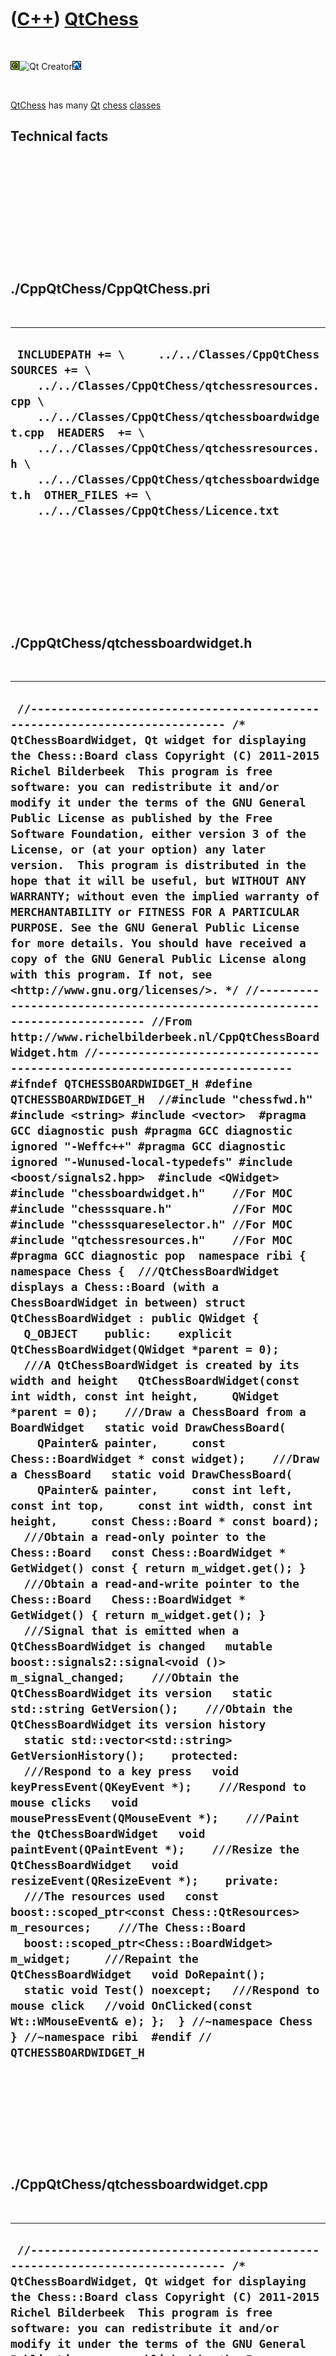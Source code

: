 
 

 

 

 

 

([C++](Cpp.md)) [QtChess](CppQtChess.md)
==========================================

 

![Qt](PicQt.png)![Qt
Creator](PicQtCreator.png)![Lubuntu](PicLubuntu.png)

 

[QtChess](CppQtChess.md) has many [Qt](CppQt.md) [chess](CppChess.md)
[classes](CppClass.md)

Technical facts
---------------

 

 

 

 

 

 

./CppQtChess/CppQtChess.pri
---------------------------

 

  ------------------------------------------------------------------------------------------------------------------------------------------------------------------------------------------------------------------------------------------------------------------------------------------------------------------------------------------------------
  ` INCLUDEPATH += \     ../../Classes/CppQtChess  SOURCES += \     ../../Classes/CppQtChess/qtchessresources.cpp \     ../../Classes/CppQtChess/qtchessboardwidget.cpp  HEADERS  += \     ../../Classes/CppQtChess/qtchessresources.h \     ../../Classes/CppQtChess/qtchessboardwidget.h  OTHER_FILES += \     ../../Classes/CppQtChess/Licence.txt`
  ------------------------------------------------------------------------------------------------------------------------------------------------------------------------------------------------------------------------------------------------------------------------------------------------------------------------------------------------------

 

 

 

 

 

./CppQtChess/qtchessboardwidget.h
---------------------------------

 

  -----------------------------------------------------------------------------------------------------------------------------------------------------------------------------------------------------------------------------------------------------------------------------------------------------------------------------------------------------------------------------------------------------------------------------------------------------------------------------------------------------------------------------------------------------------------------------------------------------------------------------------------------------------------------------------------------------------------------------------------------------------------------------------------------------------------------------------------------------------------------------------------------------------------------------------------------------------------------------------------------------------------------------------------------------------------------------------------------------------------------------------------------------------------------------------------------------------------------------------------------------------------------------------------------------------------------------------------------------------------------------------------------------------------------------------------------------------------------------------------------------------------------------------------------------------------------------------------------------------------------------------------------------------------------------------------------------------------------------------------------------------------------------------------------------------------------------------------------------------------------------------------------------------------------------------------------------------------------------------------------------------------------------------------------------------------------------------------------------------------------------------------------------------------------------------------------------------------------------------------------------------------------------------------------------------------------------------------------------------------------------------------------------------------------------------------------------------------------------------------------------------------------------------------------------------------------------------------------------------------------------------------------------------------------------------------------------------------------------------------------------------------------------------------------------------------------------------------------------------------------------------------------------------------------------------------------------------------------------------------------------------------------------------------------------------------------------------------------------------------------------------------------------------------------------------------------------------------------------------------------------------------------------------------------------------------------------------------------------------------------------------------------------------------------------------------------------------------------------------------------------------------------------------------------------------------------------------------------------------------------------------------------------------
  ` //--------------------------------------------------------------------------- /* QtChessBoardWidget, Qt widget for displaying the Chess::Board class Copyright (C) 2011-2015 Richel Bilderbeek  This program is free software: you can redistribute it and/or modify it under the terms of the GNU General Public License as published by the Free Software Foundation, either version 3 of the License, or (at your option) any later version.  This program is distributed in the hope that it will be useful, but WITHOUT ANY WARRANTY; without even the implied warranty of MERCHANTABILITY or FITNESS FOR A PARTICULAR PURPOSE. See the GNU General Public License for more details. You should have received a copy of the GNU General Public License along with this program. If not, see <http://www.gnu.org/licenses/>. */ //--------------------------------------------------------------------------- //From http://www.richelbilderbeek.nl/CppQtChessBoardWidget.htm //--------------------------------------------------------------------------- #ifndef QTCHESSBOARDWIDGET_H #define QTCHESSBOARDWIDGET_H  //#include "chessfwd.h"  #include <string> #include <vector>  #pragma GCC diagnostic push #pragma GCC diagnostic ignored "-Weffc++" #pragma GCC diagnostic ignored "-Wunused-local-typedefs" #include <boost/signals2.hpp>  #include <QWidget>  #include "chessboardwidget.h"    //For MOC #include "chesssquare.h"         //For MOC #include "chesssquareselector.h" //For MOC #include "qtchessresources.h"    //For MOC #pragma GCC diagnostic pop  namespace ribi { namespace Chess {  ///QtChessBoardWidget displays a Chess::Board (with a ChessBoardWidget in between) struct QtChessBoardWidget : public QWidget {   Q_OBJECT    public:    explicit QtChessBoardWidget(QWidget *parent = 0);    ///A QtChessBoardWidget is created by its width and height   QtChessBoardWidget(const int width, const int height,     QWidget *parent = 0);    ///Draw a ChessBoard from a BoardWidget   static void DrawChessBoard(     QPainter& painter,     const Chess::BoardWidget * const widget);    ///Draw a ChessBoard   static void DrawChessBoard(     QPainter& painter,     const int left, const int top,     const int width, const int height,     const Chess::Board * const board);     ///Obtain a read-only pointer to the Chess::Board   const Chess::BoardWidget * GetWidget() const { return m_widget.get(); }    ///Obtain a read-and-write pointer to the Chess::Board   Chess::BoardWidget * GetWidget() { return m_widget.get(); }    ///Signal that is emitted when a QtChessBoardWidget is changed   mutable boost::signals2::signal<void ()> m_signal_changed;    ///Obtain the QtChessBoardWidget its version   static std::string GetVersion();    ///Obtain the QtChessBoardWidget its version history   static std::vector<std::string> GetVersionHistory();    protected:    ///Respond to a key press   void keyPressEvent(QKeyEvent *);    ///Respond to mouse clicks   void mousePressEvent(QMouseEvent *);    ///Paint the QtChessBoardWidget   void paintEvent(QPaintEvent *);    ///Resize the QtChessBoardWidget   void resizeEvent(QResizeEvent *);    private:    ///The resources used   const boost::scoped_ptr<const Chess::QtResources> m_resources;    ///The Chess::Board   boost::scoped_ptr<Chess::BoardWidget> m_widget;     ///Repaint the QtChessBoardWidget   void DoRepaint();    static void Test() noexcept;   ///Respond to mouse click   //void OnClicked(const Wt::WMouseEvent& e); };  } //~namespace Chess } //~namespace ribi  #endif // QTCHESSBOARDWIDGET_H`
  -----------------------------------------------------------------------------------------------------------------------------------------------------------------------------------------------------------------------------------------------------------------------------------------------------------------------------------------------------------------------------------------------------------------------------------------------------------------------------------------------------------------------------------------------------------------------------------------------------------------------------------------------------------------------------------------------------------------------------------------------------------------------------------------------------------------------------------------------------------------------------------------------------------------------------------------------------------------------------------------------------------------------------------------------------------------------------------------------------------------------------------------------------------------------------------------------------------------------------------------------------------------------------------------------------------------------------------------------------------------------------------------------------------------------------------------------------------------------------------------------------------------------------------------------------------------------------------------------------------------------------------------------------------------------------------------------------------------------------------------------------------------------------------------------------------------------------------------------------------------------------------------------------------------------------------------------------------------------------------------------------------------------------------------------------------------------------------------------------------------------------------------------------------------------------------------------------------------------------------------------------------------------------------------------------------------------------------------------------------------------------------------------------------------------------------------------------------------------------------------------------------------------------------------------------------------------------------------------------------------------------------------------------------------------------------------------------------------------------------------------------------------------------------------------------------------------------------------------------------------------------------------------------------------------------------------------------------------------------------------------------------------------------------------------------------------------------------------------------------------------------------------------------------------------------------------------------------------------------------------------------------------------------------------------------------------------------------------------------------------------------------------------------------------------------------------------------------------------------------------------------------------------------------------------------------------------------------------------------------------------------------------------------------

 

 

 

 

 

./CppQtChess/qtchessboardwidget.cpp
-----------------------------------

 

  ----------------------------------------------------------------------------------------------------------------------------------------------------------------------------------------------------------------------------------------------------------------------------------------------------------------------------------------------------------------------------------------------------------------------------------------------------------------------------------------------------------------------------------------------------------------------------------------------------------------------------------------------------------------------------------------------------------------------------------------------------------------------------------------------------------------------------------------------------------------------------------------------------------------------------------------------------------------------------------------------------------------------------------------------------------------------------------------------------------------------------------------------------------------------------------------------------------------------------------------------------------------------------------------------------------------------------------------------------------------------------------------------------------------------------------------------------------------------------------------------------------------------------------------------------------------------------------------------------------------------------------------------------------------------------------------------------------------------------------------------------------------------------------------------------------------------------------------------------------------------------------------------------------------------------------------------------------------------------------------------------------------------------------------------------------------------------------------------------------------------------------------------------------------------------------------------------------------------------------------------------------------------------------------------------------------------------------------------------------------------------------------------------------------------------------------------------------------------------------------------------------------------------------------------------------------------------------------------------------------------------------------------------------------------------------------------------------------------------------------------------------------------------------------------------------------------------------------------------------------------------------------------------------------------------------------------------------------------------------------------------------------------------------------------------------------------------------------------------------------------------------------------------------------------------------------------------------------------------------------------------------------------------------------------------------------------------------------------------------------------------------------------------------------------------------------------------------------------------------------------------------------------------------------------------------------------------------------------------------------------------------------------------------------------------------------------------------------------------------------------------------------------------------------------------------------------------------------------------------------------------------------------------------------------------------------------------------------------------------------------------------------------------------------------------------------------------------------------------------------------------------------------------------------------------------------------------------------------------------------------------------------------------------------------------------------------------------------------------------------------------------------------------------------------------------------------------------------------------------------------------------------------------------------------------------------------------------------------------------------------------------------------------------------------------------------------------------------------------------------------------------------------------------------------------------------------------------------------------------------------------------------------------------------------------------------------------------------------------------------------------------------------------------------------------------------------------------------------------------------------------------------------------------------------------------------------------------------------------------------------------------------------------------------------------------------------------------------------------------------------------------------------------------------------------------------------------------------------------------------------------------------------------------------------------------------------------------------------------------------------------------------------------------------------------------------------------------------------------------------------------------------------------------------------------------------------------------------------------------------------------------------------------------------------------------------------------------------------------------------------------------------------------------------------------------------------------------------------------------------------------------------------------------------------------------------------------------------------------------------------------------------------------------------------------------------------------------------------------------------------------------------------------------------------------------------------------------------------------------------------------------------------------------------------------------------------------------------------------------------------------------------------------------------------------------------------------------------------------------------------------------------------------------------------------------------------------------------------------------------------------------------------------------------------------------------------------------------------------------------------------------------------------------------------------------------------------------------------------------------------------------------------------------------------------------------------------------------------------------------------------------------------------------------------------------------------------------------------------------------------------------------------------------------------------------------------------------------------------------------------------------------------------------------------------------------------------------------------------------------------------------------------------------------------------------------------------------------------------------------------------------------------------------------------------------------------------------------------------------------------------------------------------------------------------------------------------------------------------------------------------------------------------------------------------------------------------------------------------------------------------------------------------------------------------------------------------------------------------------------------------------------------------------------------------------------------------------------------------------------------------------------------------------------------------------------------------------------------------------------------------------------------------------------------------------------------------------------------------------------------------------------------------------------------------------------------------------------------------------------------------------------------------------------------------------------------------------------------------------------------------------------------------------------------------------------------------------------------------------------------------------------------------------------------------------------------------------------------------------------------------------------------------------------------------------------------------------------------------------------------------------------------------------------------------------------
  ` //--------------------------------------------------------------------------- /* QtChessBoardWidget, Qt widget for displaying the Chess::Board class Copyright (C) 2011-2015 Richel Bilderbeek  This program is free software: you can redistribute it and/or modify it under the terms of the GNU General Public License as published by the Free Software Foundation, either version 3 of the License, or (at your option) any later version.  This program is distributed in the hope that it will be useful, but WITHOUT ANY WARRANTY; without even the implied warranty of MERCHANTABILITY or FITNESS FOR A PARTICULAR PURPOSE. See the GNU General Public License for more details. You should have received a copy of the GNU General Public License along with this program. If not, see <http://www.gnu.org/licenses/>. */ //--------------------------------------------------------------------------- //From http://www.richelbilderbeek.nl/CppQtChessBoardWidget.htm //--------------------------------------------------------------------------- #pragma GCC diagnostic push #pragma GCC diagnostic ignored "-Weffc++" #pragma GCC diagnostic ignored "-Wunused-local-typedefs" #include "qtchessboardwidget.h"  #include <iostream> #include <boost/bind.hpp> #include <boost/numeric/conversion/cast.hpp>  #include <QBitmap> #include <QMouseEvent> #include <QPainter>  #include "chessboard.h" #include "chessboardwidget.h" #include "chessmove.h" #include "chessresources.h" #include "chesssquare.h" #include "chesssquarefactory.h" #include "chesssquareselector.h" #include "chesswidget.h" #include "fileio.h" #include "chessboardfactory.h" #include "qtchessresources.h" #include "trace.h" #include "widget.h" #pragma GCC diagnostic pop  ribi::Chess::QtChessBoardWidget::QtChessBoardWidget(QWidget *parent)   : QWidget(parent),     m_signal_changed{},     m_resources(new Chess::QtResources),     m_widget(new BoardWidget(BoardFactory().Create(),Widget::CreateRect(0,0,400,400))) {   #ifndef NDEBUG   Test();   #endif   assert(m_widget);    m_widget->m_signal_geometry_changed.connect(     boost::bind(       &ribi::Chess::QtChessBoardWidget::DoRepaint,       this));    m_widget->m_signal_graphic_changed.connect(     boost::bind(       &ribi::Chess::QtChessBoardWidget::DoRepaint,       this));    resize(200,200); }  ribi::Chess::QtChessBoardWidget::QtChessBoardWidget(   const int width, const int height,   QWidget *parent)   : QWidget(parent),     m_signal_changed{},     m_resources(new Chess::QtResources),     m_widget(new Chess::BoardWidget(       BoardFactory().Create(),Widget::CreateRect(0,0,width,height))) {   assert(m_widget);    //m_widget->GetMachine()->GetDialBack()->GetDial()->m_signal_position_changed.connect(boost::bind(   //  &ribi::Chess::QtChessBoardWidget::DoRepaint,this));   //m_widget->GetMachine()->GetDialFront()->GetDial()->m_signal_position_changed.connect(boost::bind(   //  &ribi::Chess::QtChessBoardWidget::DoRepaint,this));   //m_widget->GetMachine()->GetToggleButton()->GetToggleButton()->m_signal_toggled.connect(boost::bind(   //  &ribi::Chess::QtChessBoardWidget::DoRepaint,this));   m_widget->m_signal_geometry_changed.connect(     boost::bind(       &ribi::Chess::QtChessBoardWidget::DoRepaint,       this));    resize(width,height); }  void ribi::Chess::QtChessBoardWidget::DoRepaint() {   this->repaint(); }  void ribi::Chess::QtChessBoardWidget::DrawChessBoard(   QPainter& painter,   const Chess::BoardWidget * const widget) {   const int w = widget->GetWidth();   const int h = widget->GetHeight();    //Draw the plain chessboard   DrawChessBoard(     painter,     widget->GetLeft(),     widget->GetTop(),     w,     h,     widget->GetBoard().get());   //Draw the selected square   static const Chess::QtResources r;   const int square_w = w / 8;   const int square_h = h / 8;     const boost::shared_ptr<const Chess::Square> selected = widget->GetSelector()->GetSelected();   if (selected)   {     TRACE_FUNC();     const int x_co = selected->GetFile().ToInt() * square_w;     const int y_co = selected->GetRank().ToInt() * square_h;     if (widget->GetBoard()->GetPiece(selected))     {       const std::string filename = Chess::Resources::Find(         widget->GetBoard()->GetPiece(selected),         Chess::SquareSelector::m_selected_color,         true);       TRACE(filename);       assert(fileio::FileIo().IsRegularFile(filename));       const QPixmap p(filename.c_str());       painter.drawPixmap(x_co,y_co,square_w,square_h,p);     }     else     {       assert(!"Should not get here");     }      //Draw the possible moves      const std::vector<boost::shared_ptr<Move> > moves = widget->GetBoard()->GetMoves(selected);     for(const boost::shared_ptr<Move> move: moves)     {       if (move->To())       {         const int x_co = move->To()->GetFile().ToInt() * square_w;         const int y_co = move->To()->GetRank().ToInt() * square_h;         if (widget->GetBoard()->GetPiece(move->To()))         {           const std::string filename = Chess::Resources::Find(             widget->GetBoard()->GetPiece(move->To()),             Chess::SquareSelector::m_moves_color);           assert(fileio::FileIo().IsRegularFile(filename));           const QPixmap p(filename.c_str());           painter.drawPixmap(x_co,y_co,square_w,square_h,p);         }         else         {           const boost::shared_ptr<Square> square {             SquareFactory().Create(move->To()->GetFile(),move->To()->GetRank())           };           const std::string filename             = Chess::Resources::Find(               square,               Chess::SquareSelector::m_moves_color);           assert(fileio::FileIo().IsRegularFile(filename));           const QPixmap p(filename.c_str());           painter.drawPixmap(x_co,y_co,square_w,square_h,p);         }       }     }   }   //Draw cursor   const boost::shared_ptr<const Chess::Square> cursor = widget->GetSelector()->GetCursor();   assert(cursor);   {     const int x_co = cursor->GetFile().ToInt() * square_w;     const int y_co = cursor->GetRank().ToInt() * square_h;     if (widget->GetBoard()->GetPiece(cursor))     {       const std::string filename = Chess::Resources::Find(widget->GetBoard()->GetPiece(cursor),         Chess::SquareSelector::m_cursor_color,         selected && *selected == *cursor );       assert(fileio::FileIo().IsRegularFile(filename));       const QPixmap p(filename.c_str());       painter.drawPixmap(x_co,y_co,square_w,square_h,p);     }     else     {       const std::string filename         = Chess::Resources::Find(           cursor,           Chess::SquareSelector::m_cursor_color);       assert(fileio::FileIo().IsRegularFile(filename));       const QPixmap p(filename.c_str());       painter.drawPixmap(x_co,y_co,square_w,square_h,p);     }   } }  void ribi::Chess::QtChessBoardWidget::DrawChessBoard(   QPainter& painter,   const int left, const int top,   const int width, const int height,   const Chess::Board * const board) {   static const Chess::QtResources r;   const int square_w = width  / 8;   const int square_h = height / 8;   for (int y=0; y!=8; ++y)   {     for (int x=0; x!=8; ++x)     {       const int x_co = x * square_w;       const int y_co = y * square_h;       const boost::shared_ptr<Square> square {         SquareFactory().Create(File(x),Rank(y))       };       if (board->GetPiece(square))       {         const QPixmap p(r.Find(board->GetPiece(square)).c_str());         painter.drawPixmap(left + x_co,top + y_co,square_w,square_h,p);       }       else       {         const QPixmap p(r.Find(square).c_str());         painter.drawPixmap(left + x_co,top + y_co,square_w,square_h,p);       }     }   } }  std::string ribi::Chess::QtChessBoardWidget::GetVersion() {   return "1.0"; }  std::vector<std::string> ribi::Chess::QtChessBoardWidget::GetVersionHistory() {   return {     "2012-01-26: version 1.0: initial version"   }; }  void ribi::Chess::QtChessBoardWidget::keyPressEvent(QKeyEvent * e) {   TRACE_FUNC();   switch (e->key())   {     case Qt::Key_Up: this->m_widget->GetSelector()->MoveUp(); break;     case Qt::Key_Right: this->m_widget->GetSelector()->MoveRight(); break;     case Qt::Key_Down: this->m_widget->GetSelector()->MoveDown(); break;     case Qt::Key_Left: this->m_widget->GetSelector()->MoveLeft(); break;     case Qt::Key_Space: this->m_widget->GetSelector()->DoSelect(); break;   } }  void ribi::Chess::QtChessBoardWidget::mousePressEvent(QMouseEvent * e) {   m_widget->ClickPixel(e->x(),e->y());   //m_widget->Click(e->x(),e->y()); }  void ribi::Chess::QtChessBoardWidget::paintEvent(QPaintEvent *) {   QPainter painter(this);   DrawChessBoard( painter,this->m_widget.get()); }  void ribi::Chess::QtChessBoardWidget::resizeEvent(QResizeEvent *) {   m_widget->SetGeometry(0,0,width(),height()); }   void ribi::Chess::QtChessBoardWidget::Test() noexcept {   {     static bool is_tested = false;     if (is_tested) return;     is_tested = true;   }   {     QtChessBoardWidget();   } }`
  ----------------------------------------------------------------------------------------------------------------------------------------------------------------------------------------------------------------------------------------------------------------------------------------------------------------------------------------------------------------------------------------------------------------------------------------------------------------------------------------------------------------------------------------------------------------------------------------------------------------------------------------------------------------------------------------------------------------------------------------------------------------------------------------------------------------------------------------------------------------------------------------------------------------------------------------------------------------------------------------------------------------------------------------------------------------------------------------------------------------------------------------------------------------------------------------------------------------------------------------------------------------------------------------------------------------------------------------------------------------------------------------------------------------------------------------------------------------------------------------------------------------------------------------------------------------------------------------------------------------------------------------------------------------------------------------------------------------------------------------------------------------------------------------------------------------------------------------------------------------------------------------------------------------------------------------------------------------------------------------------------------------------------------------------------------------------------------------------------------------------------------------------------------------------------------------------------------------------------------------------------------------------------------------------------------------------------------------------------------------------------------------------------------------------------------------------------------------------------------------------------------------------------------------------------------------------------------------------------------------------------------------------------------------------------------------------------------------------------------------------------------------------------------------------------------------------------------------------------------------------------------------------------------------------------------------------------------------------------------------------------------------------------------------------------------------------------------------------------------------------------------------------------------------------------------------------------------------------------------------------------------------------------------------------------------------------------------------------------------------------------------------------------------------------------------------------------------------------------------------------------------------------------------------------------------------------------------------------------------------------------------------------------------------------------------------------------------------------------------------------------------------------------------------------------------------------------------------------------------------------------------------------------------------------------------------------------------------------------------------------------------------------------------------------------------------------------------------------------------------------------------------------------------------------------------------------------------------------------------------------------------------------------------------------------------------------------------------------------------------------------------------------------------------------------------------------------------------------------------------------------------------------------------------------------------------------------------------------------------------------------------------------------------------------------------------------------------------------------------------------------------------------------------------------------------------------------------------------------------------------------------------------------------------------------------------------------------------------------------------------------------------------------------------------------------------------------------------------------------------------------------------------------------------------------------------------------------------------------------------------------------------------------------------------------------------------------------------------------------------------------------------------------------------------------------------------------------------------------------------------------------------------------------------------------------------------------------------------------------------------------------------------------------------------------------------------------------------------------------------------------------------------------------------------------------------------------------------------------------------------------------------------------------------------------------------------------------------------------------------------------------------------------------------------------------------------------------------------------------------------------------------------------------------------------------------------------------------------------------------------------------------------------------------------------------------------------------------------------------------------------------------------------------------------------------------------------------------------------------------------------------------------------------------------------------------------------------------------------------------------------------------------------------------------------------------------------------------------------------------------------------------------------------------------------------------------------------------------------------------------------------------------------------------------------------------------------------------------------------------------------------------------------------------------------------------------------------------------------------------------------------------------------------------------------------------------------------------------------------------------------------------------------------------------------------------------------------------------------------------------------------------------------------------------------------------------------------------------------------------------------------------------------------------------------------------------------------------------------------------------------------------------------------------------------------------------------------------------------------------------------------------------------------------------------------------------------------------------------------------------------------------------------------------------------------------------------------------------------------------------------------------------------------------------------------------------------------------------------------------------------------------------------------------------------------------------------------------------------------------------------------------------------------------------------------------------------------------------------------------------------------------------------------------------------------------------------------------------------------------------------------------------------------------------------------------------------------------------------------------------------------------------------------------------------------------------------------------------------------------------------------------------------------------------------------------------------------------------------------------------------------------------------------------------------------------------------------------------------------------------------------------------------------------------------------------------------------------------------------------------------------------------------------------------------------------------------------------------------------------------------------------------------------------------------------------

 

 

 

 

 

./CppQtChess/qtchessresources.h
-------------------------------

 

  -----------------------------------------------------------------------------------------------------------------------------------------------------------------------------------------------------------------------------------------------------------------------------------------------------------------------------------------------------------------------------------------------------------------------------------------------------------------------------------------------------------------------------------------------------------------------------------------------------------------------------------------------------------------------------------------------------------------------------------------------------------------------------------------------------------------------------------------------------------------------------------------------------------------------------------------------------------
  ` #ifndef QTCHESSRESOURCES_H #define QTCHESSRESOURCES_H  #include <boost/shared_ptr.hpp> #include "chessfwd.h" #include "chessresources.h"  namespace Qt { struct QPixmap; }  namespace ribi { namespace Chess {  ///QtResources uses Qt for generating the chess resources struct QtResources : public Chess::Resources {   //QtResources constructor does all the work   QtResources();    ///Obtain the QPixmap of a Piece   const Qt::QPixmap& GetPiece(const Square& s) const;    ///Obtain the QPixmap of a Square   const Qt::QPixmap& GetSquare(const Square& s) const;    ///Obtain the version of this class   static std::string GetVersion();    ///Obtain the version history of this class   static std::vector<std::string> GetVersionHistory();    private:   boost::shared_ptr<Qt::QPixmap> m_square_black;   boost::shared_ptr<Qt::QPixmap> m_square_white; };  } //~namespace Chess } //~namespace ribi  #endif // QTCHESSRESOURCES_H`
  -----------------------------------------------------------------------------------------------------------------------------------------------------------------------------------------------------------------------------------------------------------------------------------------------------------------------------------------------------------------------------------------------------------------------------------------------------------------------------------------------------------------------------------------------------------------------------------------------------------------------------------------------------------------------------------------------------------------------------------------------------------------------------------------------------------------------------------------------------------------------------------------------------------------------------------------------------------

 

 

 

 

 

./CppQtChess/qtchessresources.cpp
---------------------------------

 

  ---------------------------------------------------------------------------------------------------------------------------------------------------------------------------------------------------------------------------------------------------------------------------------------------------------------------------------------------------------------------------------------------------------------------------------------------------------------------------------------------------------------------------------------------------------------------------------------------------------------------------------------------------------------------------------------------------------------------------------------------------------------------------------------------------------------------------------------------------------------------------------------------------------------------------------------------------------------------------------------------------------------------------------------------------------------------------------------------------------------------------------------------------------------------------------------------------------------------
  `  #include <cassert> #include <iostream>  #pragma GCC diagnostic push #pragma GCC diagnostic ignored "-Weffc++"  #include <QFile> #include "fileio.h" #include "chessresources.h" #include "qtchessresources.h" //#include "trace.h" #pragma GCC diagnostic pop   ribi::Chess::QtResources::QtResources()   : m_square_black{},     m_square_white{} {   const std::vector<std::string> v = Resources::GetFilenames();   std::for_each(v.begin(),v.end(),     [](const std::string& s)     {       if (!fileio::FileIo().IsRegularFile(s))       {         QFile f( (":/images/" + s).c_str() );         f.copy(s.c_str());         if (!fileio::FileIo().IsRegularFile(s))         {           const std::string error = "File not found: " + s;           std::cerr << error << '\n';           std::clog << error << '\n';           std::cout << error << '\n';         }       }       assert(fileio::FileIo().IsRegularFile(s));     }   );    #ifndef NDEBUG   this->Test();   #endif }  std::string ribi::Chess::QtResources::GetVersion() {   return "1.0"; }  std::vector<std::string> ribi::Chess::QtResources::GetVersionHistory() {   return {     "2012-01-27: version 1.0: initial version"   }; }`
  ---------------------------------------------------------------------------------------------------------------------------------------------------------------------------------------------------------------------------------------------------------------------------------------------------------------------------------------------------------------------------------------------------------------------------------------------------------------------------------------------------------------------------------------------------------------------------------------------------------------------------------------------------------------------------------------------------------------------------------------------------------------------------------------------------------------------------------------------------------------------------------------------------------------------------------------------------------------------------------------------------------------------------------------------------------------------------------------------------------------------------------------------------------------------------------------------------------------------

 

 

 

 

 

 

This page has been created by the [tool](Tools.md)
[CodeToHtml](ToolCodeToHtml.md)
